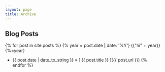 ```yaml
---
layout: page
title: Archive
---
```


## Blog Posts

{% for post in site.posts %}
{% year = post.date | date: '%Y'}
{{"hi" + year}}
{%=year}
   * {{ post.date | date_to_string }} &raquo; [ {{ post.title }} ]({{ post.url }})
{% endfor %}

